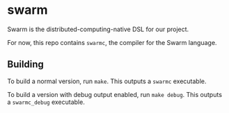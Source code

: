 # swarm

Swarm is the distributed-computing-native DSL for our project.

For now, this repo contains `swarmc`, the compiler for the Swarm language.

## Building

To build a normal version, run `make`. This outputs a `swarmc` executable.

To build a version with debug output enabled, run `make debug`. This outputs a `swarmc_debug` executable.

